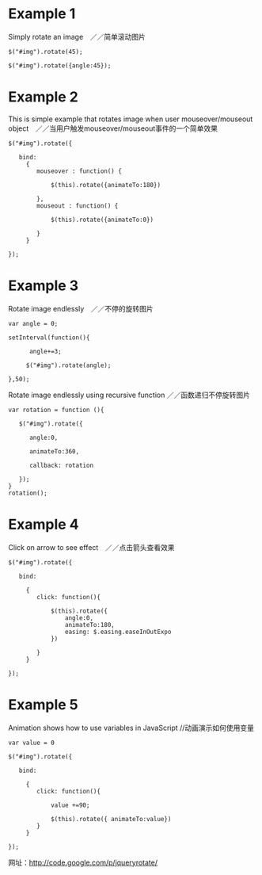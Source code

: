 Example 1
===

Simply rotate an image　／／简单滚动图片

```
$("#img").rotate(45);

$("#img").rotate({angle:45});
```


Example 2
===

This is simple example that rotates image when user mouseover/mouseout object　／／当用户触发mouseover/mouseout事件的一个简单效果
```
$("#img").rotate({ 

   bind: 
     { 
        mouseover : function() { 
        
            $(this).rotate({animateTo:180})
            
        },
        mouseout : function() { 
        
            $(this).rotate({animateTo:0})
            
        }
     } 
   
});
```

Example 3
===

Rotate image endlessly　／／不停的旋转图片

```
var angle = 0;

setInterval(function(){

      angle+=3;
      
     $("#img").rotate(angle);
     
},50);
```

Rotate image endlessly using recursive function ／／函数递归不停旋转图片

```
var rotation = function (){

   $("#img").rotate({
   
      angle:0, 
      
      animateTo:360, 
      
      callback: rotation
      
   });
}
rotation();
```

Example 4
===

Click on arrow to see effect　／／点击箭头查看效果

```
$("#img").rotate({ 

   bind: 
   
     { 
        click: function(){
        
            $(this).rotate({ 
                angle:0,
                animateTo:180,
                easing: $.easing.easeInOutExpo 
            })
            
        }
     } 
   
});
```

Example 5
===

Animation shows how to use variables in JavaScript //动画演示如何使用变量

```
var value = 0

$("#img").rotate({ 

   bind: 
   
     { 
        click: function(){
        
            value +=90;
            
            $(this).rotate({ animateTo:value})
        }
     } 
   
});
```

网址：http://code.google.com/p/jqueryrotate/


